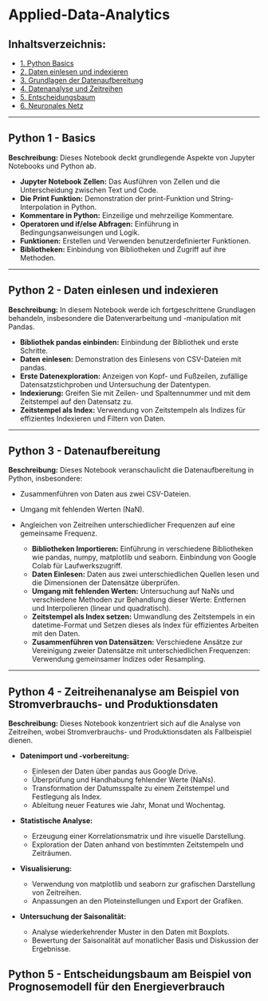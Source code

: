 # Applied-Data-Analytics

## Inhaltsverzeichnis:

- [1. Python Basics](#python-basics)
- [2. Daten einlesen und indexieren](#daten-einlesen-und-indexieren)
- [3. Grundlagen der Datenaufbereitung](#python-3---datenaufbereitung)
- [4. Datenanalyse und Zeitreihen](#python-4---zeitreihenanalyse-am-beispiel-von-stromverbrauchs--und-produktionsdaten)
- [5. Entscheidungsbaum](#)
- [6. Neuronales Netz](#)

---

## Python 1 - Basics

**Beschreibung:** Dieses Notebook deckt grundlegende Aspekte von Jupyter Notebooks und Python ab.

- **Jupyter Notebook Zellen:** Das Ausführen von Zellen und die Unterscheidung zwischen Text und Code.
- **Die Print Funktion:** Demonstration der print-Funktion und String-Interpolation in Python.
- **Kommentare in Python:** Einzeilige und mehrzeilige Kommentare.
- **Operatoren und if/else Abfragen:** Einführung in Bedingungsanweisungen und Logik.
- **Funktionen:** Erstellen und Verwenden benutzerdefinierter Funktionen.
- **Bibliotheken:** Einbindung von Bibliotheken und Zugriff auf ihre Methoden.

---

## Python 2 - Daten einlesen und indexieren

**Beschreibung:** In diesem Notebook werde ich fortgeschrittene Grundlagen behandeln, insbesondere die Datenverarbeitung und -manipulation mit Pandas.

- **Bibliothek pandas einbinden:** Einbindung der Bibliothek und erste Schritte.
- **Daten einlesen:** Demonstration des Einlesens von CSV-Dateien mit pandas.
- **Erste Datenexploration:** Anzeigen von Kopf- und Fußzeilen, zufällige Datensatzstichproben und Untersuchung der Datentypen.
- **Indexierung:** Greifen Sie mit Zeilen- und Spaltennummer und mit dem Zeitstempel auf den Datensatz zu.
- **Zeitstempel als Index:** Verwendung von Zeitstempeln als Indizes für effizientes Indexieren und Filtern von Daten.

---

## Python 3 - Datenaufbereitung

**Beschreibung:** Dieses Notebook veranschaulicht die Datenaufbereitung in Python, insbesondere:
- Zusammenführen von Daten aus zwei CSV-Dateien.
- Umgang mit fehlenden Werten (NaN).
- Angleichen von Zeitreihen unterschiedlicher Frequenzen auf eine gemeinsame Frequenz.

  - **Bibliotheken Importieren:** Einführung in verschiedene Bibliotheken wie pandas, numpy, matplotlib und seaborn. Einbindung von Google Colab für Laufwerkszugriff.
  - **Daten Einlesen:** Daten aus zwei unterschiedlichen Quellen lesen und die Dimensionen der Datensätze überprüfen.
  - **Umgang mit fehlenden Werten:** Untersuchung auf NaNs und verschiedene Methoden zur Behandlung dieser Werte: Entfernen und Interpolieren (linear und quadratisch).
  - **Zeitstempel als Index setzen:** Umwandlung des Zeitstempels in ein datetime-Format und Setzen dieses als Index für effizientes Arbeiten mit den Daten.
  - **Zusammenführen von Datensätzen:** Verschiedene Ansätze zur Vereinigung zweier Datensätze mit unterschiedlichen Frequenzen: Verwendung gemeinsamer Indizes oder Resampling.

---

## Python 4 - Zeitreihenanalyse am Beispiel von Stromverbrauchs- und Produktionsdaten

**Beschreibung:** Dieses Notebook konzentriert sich auf die Analyse von Zeitreihen, wobei Stromverbrauchs- und Produktionsdaten als Fallbeispiel dienen.

- **Datenimport und -vorbereitung:** 
  - Einlesen der Daten über pandas aus Google Drive.
  - Überprüfung und Handhabung fehlender Werte (NaNs).
  - Transformation der Datumsspalte zu einem Zeitstempel und Festlegung als Index.
  - Ableitung neuer Features wie Jahr, Monat und Wochentag.

- **Statistische Analyse:** 
  - Erzeugung einer Korrelationsmatrix und ihre visuelle Darstellung.
  - Exploration der Daten anhand von bestimmten Zeitstempeln und Zeiträumen.

- **Visualisierung:** 
  - Verwendung von matplotlib und seaborn zur grafischen Darstellung von Zeitreihen.
  - Anpassungen an den Ploteinstellungen und Export der Grafiken.

- **Untersuchung der Saisonalität:** 
  - Analyse wiederkehrender Muster in den Daten mit Boxplots.
  - Bewertung der Saisonalität auf monatlicher Basis und Diskussion der Ergebnisse.

## Python 5 - Entscheidungsbaum am Beispiel von Prognosemodell für den Energieverbrauch
